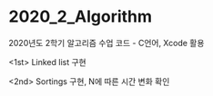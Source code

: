 # 2020_2_Algorithm
2020년도 2학기 알고리즘 수업 코드 - C언어, Xcode 활용

<1st>
Linked list 구현

<2nd>
Sortings 구현, N에 따른 시간 변화 확인
